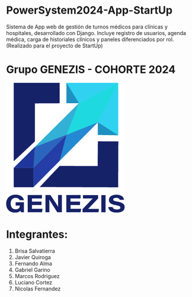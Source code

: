 # PowerSystem2024-App-StartUp
Sistema de App web de gestión de turnos médicos para clínicas y hospitales, desarrollado con Django. Incluye registro de usuarios, agenda médica, carga de historiales clínicos y paneles diferenciados por rol. (Realizado para el proyecto de StartUp)

# Grupo GENEZIS - COHORTE 2024

![Logo Genezis](./logo-genezis-new.png)
# Integrantes: 

1. Brisa Salvatierra
2. Javier Quiroga
3. Fernando Alma
4. Gabriel Garino
5. Marcos Rodriguez
6. Luciano Cortez
7. Nicolas Fernandez
